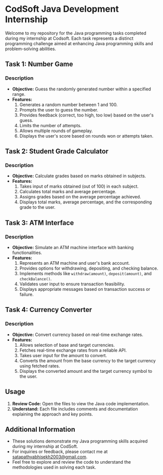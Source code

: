 # CodSoft Java Development Internship

Welcome to my repository for the Java programming tasks completed during my internship at Codsoft. Each task represents a distinct programming challenge aimed at enhancing Java programming skills and problem-solving abilities.

## Task 1: Number Game

### Description
- **Objective:** Guess the randomly generated number within a specified range.
- **Features:**
  1. Generates a random number between 1 and 100.
  2. Prompts the user to guess the number.
  3. Provides feedback (correct, too high, too low) based on the user's guess.
  4. Limits the number of attempts.
  5. Allows multiple rounds of gameplay.
  6. Displays the user's score based on rounds won or attempts taken.

## Task 2: Student Grade Calculator

### Description
- **Objective:** Calculate grades based on marks obtained in subjects.
- **Features:**
  1. Takes input of marks obtained (out of 100) in each subject.
  2. Calculates total marks and average percentage.
  3. Assigns grades based on the average percentage achieved.
  4. Displays total marks, average percentage, and the corresponding grade to the user.

## Task 3: ATM Interface

### Description
- **Objective:** Simulate an ATM machine interface with banking functionalities.
- **Features:**
  1. Represents an ATM machine and user's bank account.
  2. Provides options for withdrawing, depositing, and checking balance.
  3. Implements methods like `withdraw(amount)`, `deposit(amount)`, and `checkBalance()`.
  4. Validates user input to ensure transaction feasibility.
  5. Displays appropriate messages based on transaction success or failure.

## Task 4: Currency Converter

### Description
- **Objective:** Convert currency based on real-time exchange rates.
- **Features:**
  1. Allows selection of base and target currencies.
  2. Fetches real-time exchange rates from a reliable API.
  3. Takes user input for the amount to convert.
  4. Converts the amount from the base currency to the target currency using fetched rates.
  5. Displays the converted amount and the target currency symbol to the user.

## Usage

1. **Review Code:** Open the files to view the Java code implementation.
2. **Understand:** Each file includes comments and documentation explaining the approach and key points.

## Additional Information

- These solutions demonstrate my Java programming skills acquired during my internship at CodSoft.
- For inquiries or feedback, please contact me at [satapathyabhisekh2003@gmail.com](mailto:satapathyabhisekh2003@gmail.com).
- Feel free to explore and review the code to understand the methodologies used in solving each task.
